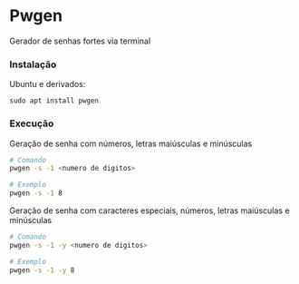 # Pwgen

Gerador de senhas fortes via terminal

### Instalação

Ubuntu e derivados:

```
sudo apt install pwgen
```

### Execução

Geração de senha com números, letras maiúsculas e minúsculas

```sh
# Comando
pwgen -s -1 <numero de digitos>

# Exemplo
pwgen -s -1 8
```

Geração de senha com caracteres especiais, números, letras maiúsculas e minúsculas

```sh
# Comando
pwgen -s -1 -y <numero de digitos> 

# Exemplo
pwgen -s -1 -y 8
```
